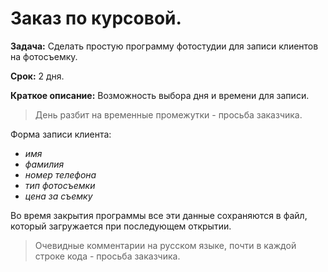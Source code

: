 # Заказ по курсовой.

**Задача:** Сделать простую программу фотостудии для записи клиентов на фотосъемку.

**Срок:** 2 дня.

**Краткое описание:** Возможность выбора дня и времени для записи.
>День разбит на временные промежутки - просьба заказчика.

Форма записи клиента:

- *имя*
- *фамилия*
- *номер телефона*
- *тип фотосъемки*
- *цена за съемку*

Во время закрытия программы все эти данные сохраняются в файл, 
который загружается при последующем открытии.

>Очевидные комментарии на русском языке, почти в каждой строке кода - просьба заказчика.
